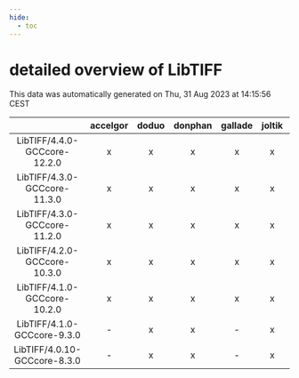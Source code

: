 ```yaml
---
hide:
  - toc
---
```


detailed overview of LibTIFF
============================


This data was automatically generated on Thu, 31 Aug 2023 at 14:15:56 CEST  

| |accelgor|doduo|donphan|gallade|joltik|skitty|swalot|victini|
| :---: | :---: | :---: | :---: | :---: | :---: | :---: | :---: | :---: |
|LibTIFF/4.4.0-GCCcore-12.2.0|x|x|x|x|x|x|x|x|
|LibTIFF/4.3.0-GCCcore-11.3.0|x|x|x|x|x|x|x|x|
|LibTIFF/4.3.0-GCCcore-11.2.0|x|x|x|x|x|x|x|x|
|LibTIFF/4.2.0-GCCcore-10.3.0|x|x|x|x|x|x|x|x|
|LibTIFF/4.1.0-GCCcore-10.2.0|x|x|x|x|x|x|x|x|
|LibTIFF/4.1.0-GCCcore-9.3.0|-|x|x|-|x|x|x|x|
|LibTIFF/4.0.10-GCCcore-8.3.0|-|x|x|-|x|x|x|x|
